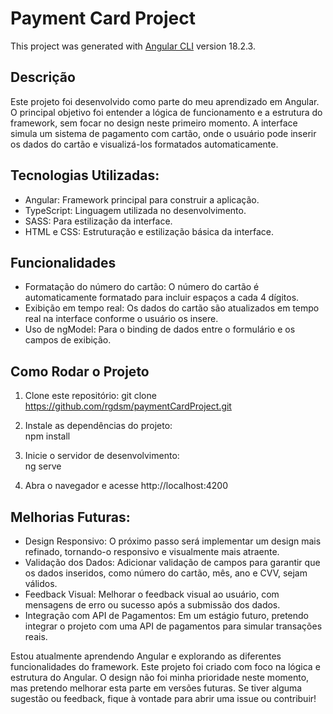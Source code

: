 # Payment Card Project

This project was generated with [Angular CLI](https://github.com/angular/angular-cli) version 18.2.3.

## Descrição

Este projeto foi desenvolvido como parte do meu aprendizado em Angular. O principal objetivo foi entender a lógica de funcionamento e a estrutura do framework, sem focar no design neste primeiro momento. A interface simula um sistema de pagamento com cartão, onde o usuário pode inserir os dados do cartão e visualizá-los formatados automaticamente.

## Tecnologias Utilizadas:

- Angular: Framework principal para construir a aplicação.
- TypeScript: Linguagem utilizada no desenvolvimento.
- SASS: Para estilização da interface.
- HTML e CSS: Estruturação e estilização básica da interface.

## Funcionalidades


- Formatação do número do cartão: O número do cartão é automaticamente formatado para incluir espaços a cada 4 dígitos.
- Exibição em tempo real: Os dados do cartão são atualizados em tempo real na interface conforme o usuário os insere.
- Uso de ngModel: Para o binding de dados entre o formulário e os campos de exibição.

## Como Rodar o Projeto

1. Clone este repositório:
git clone https://github.com/rgdsm/paymentCardProject.git

2. Instale as dependências do projeto: <br>
npm install

3. Inicie o servidor de desenvolvimento: <br>
ng serve

4. Abra o navegador e acesse http://localhost:4200

## Melhorias Futuras:


- Design Responsivo: O próximo passo será implementar um design mais refinado, tornando-o responsivo e visualmente mais atraente.
- Validação dos Dados: Adicionar validação de campos para garantir que os dados inseridos, como número do cartão, mês, ano e CVV, sejam válidos.
- Feedback Visual: Melhorar o feedback visual ao usuário, com mensagens de erro ou sucesso após a submissão dos dados.
- Integração com API de Pagamentos: Em um estágio futuro, pretendo integrar o projeto com uma API de pagamentos para simular transações reais.

Estou atualmente aprendendo Angular e explorando as diferentes funcionalidades do framework. Este projeto foi criado com foco na lógica e estrutura do Angular. O design não foi minha prioridade neste momento, mas pretendo melhorar esta parte em versões futuras. Se tiver alguma sugestão ou feedback, fique à vontade para abrir uma issue ou contribuir!
